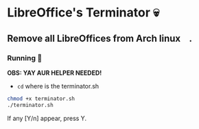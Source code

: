 # LibreOffice's Terminator 💀
## Remove all LibreOffices from Arch linux <a href="https://archlinux.org"><img src="https://cdn0.iconfinder.com/data/icons/flat-round-system/512/archlinux-512.png" width="15"></a>.

### Running 🔧
**OBS: YAY AUR HELPER NEEDED!**

- `cd` where is the terminator.sh
```sh
chmod +x terminator.sh
./terminator.sh
```

If any [Y/n] appear, press Y.
